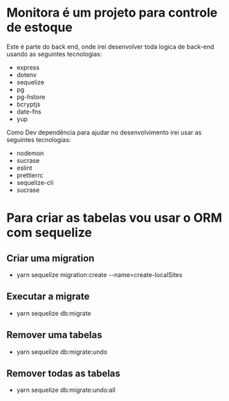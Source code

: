 # Monitora é um projeto para controle de estoque

Este é parte do back end, onde irei desenvolver toda logica de back-end usando as seguintes tecnologias:

- express
- dotenv
- sequelize
- pg
- pg-hstore
- bcryptjs
- date-fns
- yup

Como Dev dependência para ajudar no desenvolvimento irei usar as seguintes tecnologias:

- nodemon
- sucrase
- eslint
- prettierrc
- sequelize-cli
- sucrase

# Para criar as tabelas vou usar o ORM com sequelize

## Criar uma migration

- yarn sequelize migration:create --name=create-localSites

## Executar a migrate

- yarn sequelize db:migrate

## Remover uma tabelas

- yarn sequelize db:migrate:undo

## Remover todas as tabelas

- yarn sequelize db:migrate:undo:all
